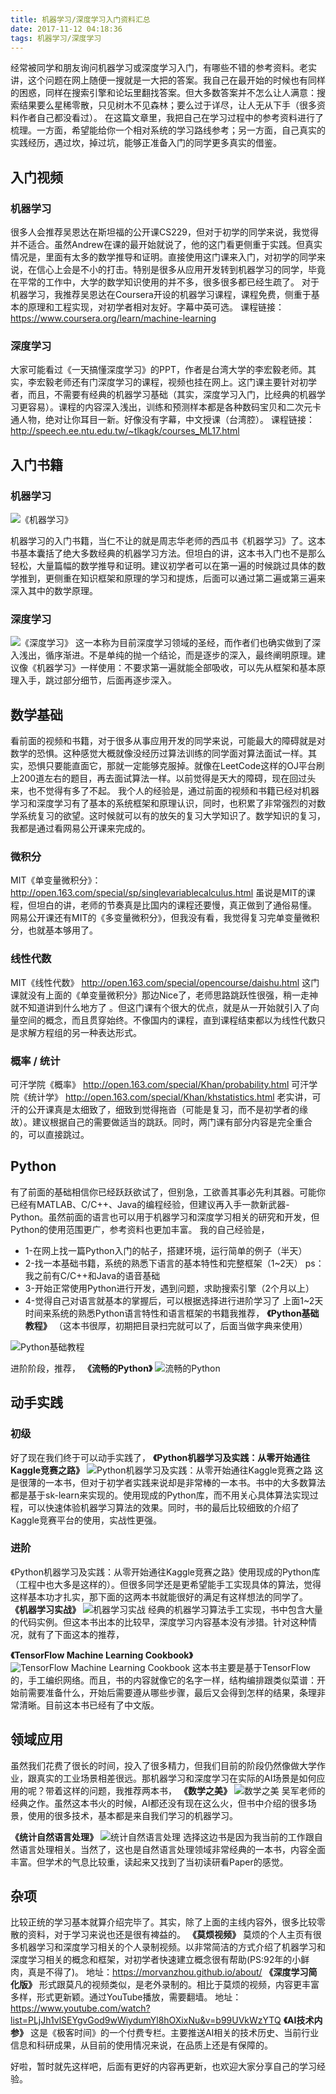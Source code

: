 ```yaml
---
title: 机器学习/深度学习入门资料汇总
date: 2017-11-12 04:18:36
tags: 机器学习/深度学习
---
```

经常被同学和朋友询问机器学习或深度学习入门，有哪些不错的参考资料。老实讲，这个问题在网上随便一搜就是一大把的答案。我自己在最开始的时候也有同样的困惑，同样在搜索引擎和论坛里翻找答案。但大多数答案并不怎么让人满意：搜索结果要么星稀零散，只见树木不见森林；要么过于详尽，让人无从下手（很多资料作者自己都没看过）。
在这篇文章里，我把自己在学习过程中的参考资料进行了梳理。一方面，希望能给你一个相对系统的学习路线参考；另一方面，自己真实的实践经历，遇过坎，掉过坑，能够正准备入门的同学更多真实的借鉴。
## 入门视频
### 机器学习
很多人会推荐吴恩达在斯坦福的公开课CS229，但对于初学的同学来说，我觉得并不适合。虽然Andrew在课的最开始就说了，他的这门看更侧重于实践。但真实情况是，里面有太多的数学推导和证明。直接使用这门课来入门，对初学的同学来说，在信心上会是不小的打击。特别是很多从应用开发转到机器学习的同学，毕竟在平常的工作中，大学的数学知识使用的并不多，很多很多都已经生疏了。
对于机器学习，我推荐吴恩达在Coursera开设的机器学习课程，课程免费，侧重于基本的原理和工程实现，对初学者相对友好。字幕中英可选。
课程链接：<https://www.coursera.org/learn/machine-learning>
### 深度学习
大家可能看过《一天搞懂深度学习》的PPT，作者是台湾大学的李宏毅老师。其实，李宏毅老师还有门深度学习的课程，视频也挂在网上。这门课主要针对初学者，而且，不需要有经典的机器学习基础（其实，深度学习入门，比经典的机器学习更容易）。课程的内容深入浅出，训练和预测样本都是各种数码宝贝和二次元卡通人物，绝对让你耳目一新。好像没有字幕，中文授课（台湾腔）。
课程链接：<http://speech.ee.ntu.edu.tw/~tlkagk/courses_ML17.html>
## 入门书籍
### 机器学习
![《机器学习》](http://upload-images.jianshu.io/upload_images/4905018-87dd57bb4f2c2fd9.png?imageMogr2/auto-orient/strip%7CimageView2/2/w/1240)

机器学习的入门书籍，当仁不让的就是周志华老师的西瓜书《机器学习》了。这本书基本囊括了绝大多数经典的机器学习方法。但坦白的讲，这本书入门也不是那么轻松，大量篇幅的数学推导和证明。建议初学者可以在第一遍的时候跳过具体的数学推到，更侧重在知识框架和原理的学习和提炼，后面可以通过第二遍或第三遍来深入其中的数学原理。
### 深度学习
![《深度学习》](http://upload-images.jianshu.io/upload_images/4905018-9f5ed279f267584c.png?imageMogr2/auto-orient/strip%7CimageView2/2/w/1240)
这一本称为目前深度学习领域的圣经，而作者们也确实做到了深入浅出，循序渐进。不是单纯的抛一个结论，而是逐步的深入，最终阐明原理。建议像《机器学习》一样使用：不要求第一遍就能全部吸收，可以先从框架和基本原理入手，跳过部分细节，后面再逐步深入。
## 数学基础
看前面的视频和书籍，对于很多从事应用开发的同学来说，可能最大的障碍就是对数学的恐惧。这种感觉大概就像没经历过算法训练的同学面对算法面试一样。其实，恐惧只要能直面它，那就一定能够克服掉。就像在LeetCode这样的OJ平台刷上200道左右的题目，再去面试算法一样。以前觉得是天大的障碍，现在回过头来，也不觉得有多了不起。
我个人的经验是，通过前面的视频和书籍已经对机器学习和深度学习有了基本的系统框架和原理认识，同时，也积累了非常强烈的对数学系统复习的欲望。这时候就可以有的放矢的复习大学知识了。数学知识的复习，我都是通过看网易公开课来完成的。
### 微积分
MIT《单变量微积分》：<http://open.163.com/special/sp/singlevariablecalculus.html>
虽说是MIT的课程，但坦白的讲，老师的节奏真是比国内的课程还要慢，真正做到了通俗易懂。
网易公开课还有MIT的《多变量微积分》，但我没有看，我觉得复习完单变量微积分，也就基本够用了。
### 线性代数
MIT《线性代数》
<http://open.163.com/special/opencourse/daishu.html>
这门课就没有上面的《单变量微积分》那边Nice了，老师思路跳跃性很强，稍一走神就不知道讲到什么地方了 。但这门课有个很大的优点，就是从一开始就引入了向量空间的概念，而且贯穿始终。不像国内的课程，直到课程结束都以为线性代数只是求解方程组的另一种表达形式。
### 概率 / 统计
可汗学院《概率》
<http://open.163.com/special/Khan/probability.html>
可汗学院《统计学》
<http://open.163.com/special/Khan/khstatistics.html>
老实讲，可汗的公开课真是太细致了，细致到觉得拖沓（可能是复习，而不是初学者的缘故）。建议根据自己的需要做适当的跳跃。同时，两门课有部分内容是完全重合的，可以直接跳过。
## Python
有了前面的基础相信你已经跃跃欲试了，但别急，工欲善其事必先利其器。可能你已经有MATLAB、C/C++、Java的编程经验，但建议再入手一款新武器-Python。虽然前面的语言也可以用于机器学习和深度学习相关的研究和开发，但Python的使用范围更广，参考资料也更加丰富。
我的自己经验是，
* 1-在网上找一篇Python入门的帖子，搭建环境，运行简单的例子（半天）
* 2-找一本基础书籍，系统的熟悉下语言的基本特性和完整框架（1~2天）
ps：我之前有C/C++和Java的语音基础
* 3-开始正常使用Python进行开发，遇到问题，求助搜索引擎（2个月以上）
* 4-觉得自己对语言就基本的掌握后，可以根据选择进行进阶学习了
上面1~2天时间来系统的熟悉Python语言特性和语言框架的书籍我推荐，
**《Python基础教程》**
（这本书很厚，初期把目录扫完就可以了，后面当做字典来使用）

![Python基础教程](http://upload-images.jianshu.io/upload_images/4905018-25ab68388a811102.png?imageMogr2/auto-orient/strip%7CimageView2/2/w/1240)

进阶阶段，推荐，
**《流畅的Python》**
![流畅的Python](http://upload-images.jianshu.io/upload_images/4905018-80bedd75a383075d.png?imageMogr2/auto-orient/strip%7CimageView2/2/w/1240)
## 动手实践
### 初级
好了现在我们终于可以动手实践了，
**《Python机器学习及实践：从零开始通往Kaggle竞赛之路》**
![Python机器学习及实践：从零开始通往Kaggle竞赛之路](http://upload-images.jianshu.io/upload_images/4905018-56c0528a6f9e195c.png?imageMogr2/auto-orient/strip%7CimageView2/2/w/1240)
这是很薄的一本书，但对于初学者实践来说却是非常棒的一本书。书中的大多数算法都是基于sk-learn来实现的。使用现成的Python库，而不用关心具体算法实现过程，可以快速体验机器学习算法的效果。同时，书的最后比较细致的介绍了Kaggle竞赛平台的使用，实战性更强。
### 进阶
《Python机器学习及实践：从零开始通往Kaggle竞赛之路》使用现成的Python库（工程中也大多是这样的）。但很多同学还是更希望能手工实现具体的算法，觉得这样基本功才扎实，那下面的这两本书就能很好的满足有这样想法的同学了。
**《机器学习实战》**
![机器学习实战](http://upload-images.jianshu.io/upload_images/4905018-bfcf83388e932f2c.png?imageMogr2/auto-orient/strip%7CimageView2/2/w/1240)
经典的机器学习算法手工实现，书中包含大量的代码实例。但这本书出本的比较早，深度学习内容基本没有涉猎。针对这种情况，就有了下面这本的推荐，

**《TensorFlow Machine Learning Cookbook》**
![TensorFlow Machine Learning Cookbook](http://upload-images.jianshu.io/upload_images/4905018-8ecb1c36d881acfb.png?imageMogr2/auto-orient/strip%7CimageView2/2/w/1240)
这本书主要是基于TensorFlow的，手工编织网络。而且，书的内容就像它的名字一样，结构编排跟类似菜谱：开始前需要准备什么，开始后需要遵从哪些步骤，最后又会得到怎样的结果，条理非常清晰。目前这本书已经有了中文版。
## 领域应用
虽然我们花费了很长的时间，投入了很多精力，但我们目前的阶段仍然像做大学作业，跟真实的工业场景相差很远。那机器学习和深度学习在实际的AI场景是如何应用的呢？带着这样的问题，我推荐两本书，
**《数学之美》**
![数学之美](http://upload-images.jianshu.io/upload_images/4905018-fe21d68dd379dfe2.png?imageMogr2/auto-orient/strip%7CimageView2/2/w/1240)
吴军老师的经典之作。虽然这本书火的时候，AI都还没有现在这么火，但书中介绍的很多场景，使用的很多技术，基本都是来自我们学习的机器学习。

**《统计自然语言处理》**
![统计自然语言处理](http://upload-images.jianshu.io/upload_images/4905018-02feed30f620107b.png?imageMogr2/auto-orient/strip%7CimageView2/2/w/1240)
选择这边书是因为我当前的工作跟自然语言处理相关。当然了，这也是自然语言处理领域非常经典的一本书，内容全面丰富。但学术的气息比较重，读起来又找到了当初读研看Paper的感觉。
## 杂项
比较正统的学习基本就算介绍完毕了。其实，除了上面的主线内容外，很多比较零散的资料，对于学习来说也还是很有裨益的。
**《莫烦视频》**
莫烦的个人主页有很多机器学习和深度学习相关的个人录制视频。以非常简洁的方式介绍了机器学习和深度学习相关的概念和框架，对初学者快速建立概念很有帮助(PS:92年的小鲜肉，真是不得了)。
地址：<https://morvanzhou.github.io/about/>
**《深度学习简化版》**
形式跟莫凡的视频类似，是老外录制的。相比于莫烦的视频，内容更丰富多样，形式更新颖。通过YouTube播放，需要翻墙。
地址：<https://www.youtube.com/watch?list=PLjJh1vlSEYgvGod9wWiydumYl8hOXixNu&v=b99UVkWzYTQ>
**《AI技术内参》**
这是《极客时间》的一个付费专栏。主要推送AI相关的技术历史、当前行业信息和科研成果，从目前的使用情况来说，在品质上还是有保障的。

好啦，暂时就先这样吧，后面有更好的内容再更新，也欢迎大家分享自己的学习经验。







